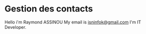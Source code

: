# Gestion des contacts

Hello i'm Raymond ASSINOU
My email is isninfok@gmail.com
I'm IT Developer.



